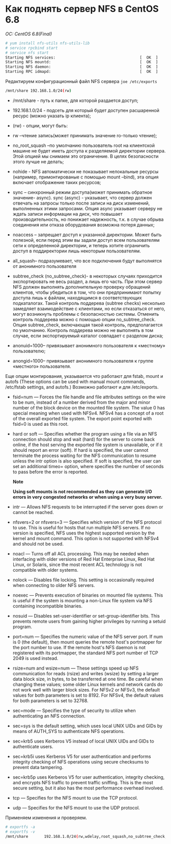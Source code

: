 # Как поднять сервер NFS в CentOS 6.8
*OC: CentOS 6.8(Final)*

```bash
# yum install nfs-utils nfs-utils-lib
# service rpcbind start
# service nfs start
Starting NFS services:                                     [  OK  ]
Starting NFS mountd:                                       [  OK  ]
Starting NFS daemon:                                       [  OK  ]
Starting RPC idmapd:                                       [  OK  ]
```
Редактируем конфигурационный файл NFS сервера `joe /etc/exports`

```bash
/mnt/share 192.168.1.0/24(rw)
```
* /mnt/share - путь к папке, для которой раздается доступ;
* 192.168.1.0/24 - подсеть для который будет доступен расшареннoй ресурс (можно указать ip клиента);
* (rw) - опции, могут быть:

 * rw –чтение запись(может принимать значение ro-только чтение);

 * no_root_squash –по умолчанию пользователь root на клиентской машине не будет иметь доступа к разделяемой директории сервера. Этой опцией мы снимаем это ограничение. В целях безопасности этого лучше не делать;

 * nohide - NFS автоматически не показывает нелокальные ресурсы (например, примонтированые с помощью mount –bind), эта опция включает отображение таких ресурсов;

 * sync – синхронный режим доступа(может принимать обратное значение- async). sync (async) - указывает, что сервер должен отвечать на запросы только после записи на диск изменений, выполненных этими запросами. Опция async указывает серверу не ждать записи информации на диск, что повышает производительность, но понижает надежность, т.к. в случае обрыва соединения или отказа оборудования возможна потеря данных;

 * noaccess – запрещает доступ к указанной директории. Может быть полезной, если перед этим вы задали доступ всем пользователям сети к определенной директории, и теперь хотите ограничить доступ в поддиректории лишь некоторым пользователям.

 * all_squash– подразумевает, что все подключения будут выполнятся от анонимного пользователя

 * subtree_check (no_subtree_check)- в некоторых случаях приходится экспортировать не весь раздел, а лишь его часть. При этом сервер NFS должен выполнять дополнительную проверку обращений клиентов, чтобы убедиться в том, что они предпринимают попытку доступа лишь к файлам, находящимся в соответствующих подкаталогах. Такой контроль поддерева (subtree checks) несколько замедляет взаимодействие с клиентами, но если отказаться от него, могут возникнуть проблемы с безопасностью системы. Отменить контроль поддерева можно с помощью опции no_subtree_check. Опция subtree_check, включающая такой контроль, предполагается по умолчанию. Контроль поддерева можно не выполнять в том случае, если экспортируемый каталог совпадает с разделом диска;

 * anonuid=1000– привязывает анонимного пользователя к «местному» пользователю;

 * anongid=1000– привязывает анонимного пользователя к группе «местного» пользователя.

Еще опции монтирования, указывается что работают для fstab, mount и autofs (These options can be used with manual mount commands, /etc/fstab settings, and autofs.) Возможно работают и для /etc/exports.


* fsid=num — Forces the file handle and file attributes settings on the wire to be num, instead of a number derived from the major and minor number of the block device on the mounted file system. The value 0 has special meaning when used with NFSv4. NFSv4 has a concept of a root of the overall exported file system. The export point exported with fsid=0 is used as this root.
* hard or soft — Specifies whether the program using a file via an NFS connection should stop and wait (hard) for the server to come back online, if the host serving the exported file system is unavailable, or if it should report an error (soft).
If hard is specified, the user cannot terminate the process waiting for the NFS communication to resume unless the intr option is also specified.
If soft is specified, the user can set an additional timeo=<value> option, where <value> specifies the number of seconds to pass before the error is reported.

  **Note**
    
  **Using soft mounts is not recommended as they can generate I/O errors in very congested networks or when using a very busy server.**

* intr — Allows NFS requests to be interrupted if the server goes down or cannot be reached.
* nfsvers=2 or nfsvers=3 — Specifies which version of the NFS protocol to use. This is useful for hosts that run multiple NFS servers. If no version is specified, NFS uses the highest supported version by the kernel and mount command. This option is not supported with NFSv4 and should not be used.
* noacl — Turns off all ACL processing. This may be needed when interfacing with older versions of Red Hat Enterprise Linux, Red Hat Linux, or Solaris, since the most recent ACL technology is not compatible with older systems.
* nolock — Disables file locking. This setting is occasionally required when connecting to older NFS servers.
* noexec — Prevents execution of binaries on mounted file systems. This is useful if the system is mounting a non-Linux file system via NFS containing incompatible binaries.
* nosuid — Disables set-user-identifier or set-group-identifier bits. This prevents remote users from gaining higher privileges by running a setuid program.
* port=num — Specifies the numeric value of the NFS server port. If num is 0 (the default), then mount queries the remote host's portmapper for the port number to use. If the remote host's NFS daemon is not registered with its portmapper, the standard NFS port number of TCP 2049 is used instead.
* rsize=num and wsize=num — These settings speed up NFS communication for reads (rsize) and writes (wsize) by setting a larger data block size, in bytes, to be transferred at one time. Be careful when changing these values; some older Linux kernels and network cards do not work well with larger block sizes. For NFSv2 or NFSv3, the default values for both parameters is set to 8192. For NFSv4, the default values for both parameters is set to 32768.
* sec=mode — Specifies the type of security to utilize when authenticating an NFS connection.
 * sec=sys is the default setting, which uses local UNIX UIDs and GIDs by means of AUTH_SYS to authenticate NFS operations.
 * sec=krb5 uses Kerberos V5 instead of local UNIX UIDs and GIDs to authenticate users.
 * sec=krb5i uses Kerberos V5 for user authentication and performs integrity checking of NFS operations using secure checksums to prevent data tampering.
 * sec=krb5p uses Kerberos V5 for user authentication, integrity checking, and encrypts NFS traffic to prevent traffic sniffing. This is the most secure setting, but it also has the most performance overhead involved.
* tcp — Specifies for the NFS mount to use the TCP protocol.
* udp — Specifies for the NFS mount to use the UDP protocol.

Применяем изменения и проверяем.
```bash
# exportfs -a
# exportfs -v
/mnt/share       192.168.1.0/24(rw,wdelay,root_squash,no_subtree_check,sec=sys,rw,root_squash,no_all_squash)

```
